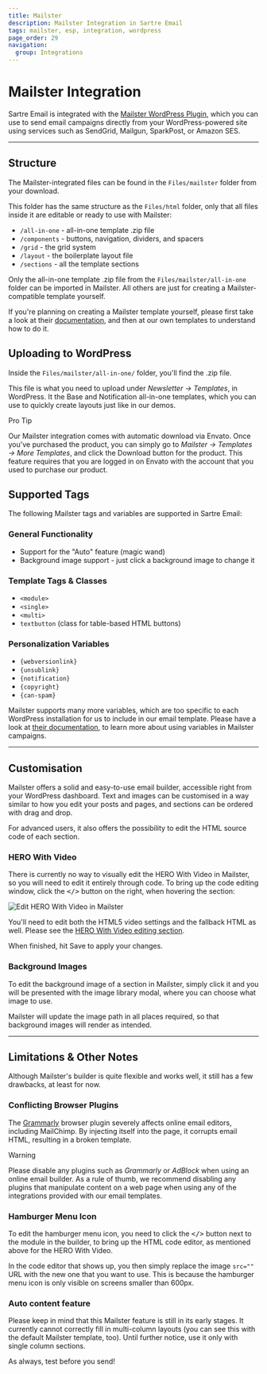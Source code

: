 ```yaml
---
title: Mailster
description: Mailster Integration in Sartre Email
tags: mailster, esp, integration, wordpress
page_order: 29
navigation:
  group: Integrations
---
```


# Mailster Integration

Sartre Email is integrated with the [Mailster WordPress Plugin](https://codecanyon.net/item/mailster-email-newsletter-plugin-for-wordpress/3078294?ref=thememountain), which you can use to send email campaigns directly from your WordPress-powered site using services such as SendGrid, Mailgun, SparkPost, or Amazon SES.

---

## Structure

The Mailster-integrated files can be found in the `Files/mailster` folder from your download.

This folder has the same structure as the `Files/html` folder, only that all files inside it are editable or ready to use with Mailster:

- `/all-in-one` - all-in-one template .zip file
- `/components` - buttons, navigation, dividers, and spacers
- `/grid` - the grid system
- `/layout` - the boilerplate layout file
- `/sections` - all the template sections

Only the all-in-one template .zip file from the `Files/mailster/all-in-one` folder can be imported in Mailster. All others are just for creating a Mailster-compatible template yourself.

If you're planning on creating a Mailster template yourself, please first take a look at their [documentation](https://docs.revaxarts.com/mailstertemplates/), and then at our own templates to understand how to do it.

## Uploading to WordPress

Inside the `Files/mailster/all-in-one/` folder, you'll find the .zip file.

This file is what you need to upload under *Newsletter &rarr; Templates*, in WordPress. It the Base and Notification all-in-one templates, which you can use to quickly create layouts just like in our demos.


<div class="bg-blue-lightest border-l-4 border-blue p-4 mb-4" role="alert">
  <p class="font-sans font-bold m-0 text-md text-blue-dark">Pro Tip</p>
  <p class="m-0 text-md text-blue-dark">Our Mailster integration comes with automatic download via Envato. Once you've purchased the product, you can simply go to <em>Mailster &rarr; Templates &rarr; More Templates</em>, and click the Download button for the product. This feature requires that you are logged in on Envato with the account that you used to purchase our product.</p>
</div>

## Supported Tags

The following Mailster tags and variables are supported in Sartre Email:

### General Functionality

- Support for the "Auto" feature (magic wand)
- Background image support - just click a background image to change it

### Template Tags & Classes

- `<module>`
- `<single>`
- `<multi>`
- `textbutton` (class for table-based HTML buttons)

### Personalization Variables

- `{webversionlink}`
- `{unsublink}`
- `{notification}`
- `{copyright}`
- `{can-spam}`

Mailster supports many more variables, which are too specific to each WordPress installation for us to include in our email template. Please have a look at [their documentation](https://kb.mailster.co/tags-in-mailster/), to learn more about using variables in Mailster campaigns.

---

## Customisation

Mailster offers a solid and easy-to-use email builder, accessible right from your WordPress dashboard. Text and images can be customised in a way similar to how you edit your posts and pages, and sections can be ordered with drag and drop.

For advanced users, it also offers the possibility to edit the HTML source code of each section.

### HERO With Video

There is currently no way to visually edit the HERO With Video in Mailster, so you will need to edit it entirely through code. To bring up the code editing window, click the <kbd></></kbd> button on the right, when hovering the section:

![Edit HERO With Video in Mailster](/img/email/sartre/integrations/mailster/hero-video-codeview-btn.jpg)

You'll need to edit both the HTML5 video settings and the fallback HTML as well. Please see the [HERO With Video editing section](../sartre/hero/#video-hero-editing).

When finished, hit Save to apply your changes.

### Background Images

To edit the background image of a section in Mailster, simply click it and you will be presented with the image library modal, where you can choose what image to use.

Mailster will update the image path in all places required, so that background images will render as intended.

---

## Limitations & Other Notes

Although Mailster's builder is quite flexible and works well, it still has a few drawbacks, at least for now.

### Conflicting Browser Plugins

The [Grammarly](https://www.grammarly.com/) browser plugin severely affects online email editors, including MailChimp. By injecting itself into the page, it corrupts email HTML, resulting in a broken template.

<div class="bg-orange-lightest border-l-4 border-orange p-4 mb-4" role="alert">
  <p class="font-sans font-bold m-0 text-md text-orange-dark">Warning</p>
  <p class="m-0 text-md text-orange-dark">Please disable any plugins such as <em>Grammarly</em> or <em>AdBlock</em> when using an online email builder. As a rule of thumb, we recommend disabling any plugins that manipulate content on a web page when using any of the integrations provided with our email templates.</p>
</div>

### Hamburger Menu Icon

To edit the hamburger menu icon, you need to click the <kbd></></kbd> button next to the module in the builder, to bring up the HTML code editor, as mentioned above for the HERO With Video.

In the code editor that shows up, you then simply replace the image `src=""` URL with the new one that you want to use. This is because the hamburger menu icon is only visible on screens smaller than 600px.

### Auto content feature

Please keep in mind that this Mailster feature is still in its early stages. It currently cannot correctly fill in multi-column layouts (you can see this with the default Mailster template, too). Until further notice, use it only with single column sections.

As always, test before you send!
